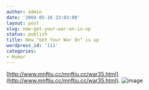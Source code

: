 ```yaml
---
author: admin
date: '2004-05-16 23:03:00'
layout: post
slug: new-get-your-war-on-is-up
status: publish
title: New "Get Your War On" is up
wordpress_id: '111'
categories:
- Humor
---
```


[http://www.mnftiu.cc/mnftiu.cc/war35.html](http://www.mnftiu.cc/mnftiu.cc/war35.html).
![image](http://www.mnftiu.cc/mnftiu.cc/images/war.248.gif)

